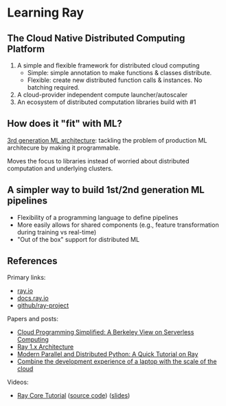 # Learning Ray

## The Cloud Native Distributed Computing Platform

1. A simple and flexible framework for distributed cloud computing
   - Simple: simple annotation to make functions & classes distribute.
   - Flexible: create new distributed function calls & instances. No batching required.
2. A cloud-provider independent compute launcher/autoscaler
3. An ecosystem of distributed computation libraries build with #1

## How does it "fit" with ML?

[3rd generation ML architecture](https://www.anyscale.com/blog/the-third-generation-of-production-ml-architectures): tackling the problem of production ML architecure by making it programmable.

Moves the focus to libraries instead of worried about distributed computation and underlying clusters.

## A simpler way to build 1st/2nd generation ML pipelines

- Flexibility of a programming language to define pipelines
- More easily allows for shared components (e.g., feature transformation during training vs real-time)
- "Out of the box" support for distributed ML

## References

Primary links:

- [ray.io](https://www.ray.io/)
- [docs.ray.io](https://docs.ray.io/)
- [github/ray-project](github.com/ray-project/ray)

Papers and posts:

- [Cloud Programming Simplified: A Berkeley View on Serverless Computing](https://www2.eecs.berkeley.edu/Pubs/TechRpts/2019/EECS-2019-3.pdf)
- [Ray 1.x Architecture](https://docs.google.com/document/d/1lAy0Owi-vPz2jEqBSaHNQcy2IBSDEHyXNOQZlGuj93c/preview)
- [Modern Parallel and Distributed Python: A Quick Tutorial on Ray](https://towardsdatascience.com/modern-parallel-and-distributed-python-a-quick-tutorial-on-ray-99f8d70369b8)
- [Combine the development experience of a laptop with the scale of the cloud](https://gradientflow.com/combine-the-development-experience-of-a-laptop-with-the-scale-of-the-cloud/)

Videos:

- [Ray Core Tutorial](https://youtu.be/_KOlq2C-568) ([source code](https://github.com/derwenai/ray_tutorial)) ([slides](papers/Ray_Core_Tutorial.pdf))
